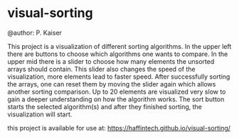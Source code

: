 # visual-sorting

@author: P. Kaiser

This project is a visualization of different sorting algorithms.
In the upper left there are buttons to choose which algorithms one wants to compare.
In the upper mid there is a slider to choose how many elements the unsorted arrays should contain.
This slider also changes the speed of the visualization, more elements lead to faster speed.
After successfully sorting the arrays, one can reset them by moving the slider again which allows another sorting comparison.
Up to 20 elements are visualized very slow to gain a deeper understanding on how the algorithm works.
The sort button starts the selected algorithm(s) and after they finished sorting, the visualization will start.

this project is available for use at: https://haffintech.github.io/visual-sorting/
